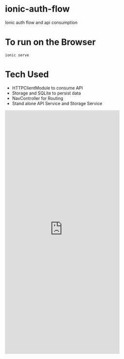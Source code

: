
# ionic-auth-flow
Ionic auth flow and api consumption

# To run on the Browser
`ionic serve`


# Tech Used
- HTTPClientModule to consume API
- Storage and SQLite to persist data
- NavController for Routing
- Stand alone API Service and Storage Service

<iframe src="https://appetize.io/embed/upnajdcjug5puqcfhdmccxh1e8?device=iphone8&scale=100&autoplay=false&orientation=portrait&deviceColor=black" width="378px" height="800px" frameborder="0" scrolling="no"></iframe>